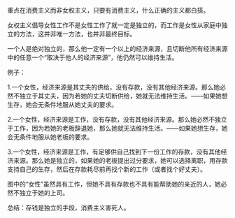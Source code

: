 重点在消费主义而非女权主义，只要有消费主义，什么正确的主义都白搭。

女权主义倡导女性工作不是女性工作了就一定是独立的，而工作是女性从家庭中独立的方法，这并非唯一方法，也并非最终目标。

一个人是绝对独立的，那么他一定有一个以上的经济来源，且切断他所有经济来源中的任意一个“取决于他人的经济来源”，他仍然可以维持生活。

例子：

1.一个女性，经济来源是其丈夫的供给，没有存款，没有其他经济来源。那么她必然不独立于其丈夫，因为若她的丈夫切断供给，她就无法维持生活。——如果她想生存，她会无条件地服从她丈夫的要求。

2.一个女性，经济来源是工作，没有存款，没有其他经济来源。那么她必然不独立于工作，因为若她的老板辞退她，那么她就无法维持生活。——如果她想生存，她会无条件地服从她老板的要求。

3.一个女性，经济来源是工作，有足够供自己找到下一份工作的存款，没有其他经济来源。那么她是独立的，如果她的老板提出过分要求，她可以选择离职，用存款支持自己的生存，然后在存款耗尽前再找个新的工作（或者找个好丈夫）。

图中的“女性”虽然具有工作，但她不具有存款也不具有能帮助她的亲近的人，她必然不独立于她的上司。

总结：存钱是独立的手段，消费主义害死人。
